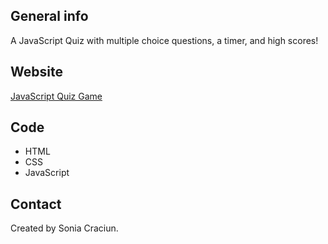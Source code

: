 ## General info
A JavaScript Quiz with multiple choice questions, a timer, and high scores!

## Website
[JavaScript Quiz Game]()

## Code 
* HTML
* CSS
* JavaScript

## Contact
Created by Sonia Craciun.